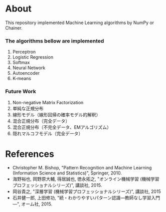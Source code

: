 # About
This repository implemented Machine Learning algorithms by NumPy or Chainer.  

### The algorithms bellow are implemented

1. Perceptron
1. Logistic Regression
1. Softmax
1. Neural Network
1. Autoencoder
1. K-means

### Future Work

1. Non-negative Matrix Factorization
1. 単純な正規分布
1. 線形モデル（線形回帰の確率モデル的解釈）
1. 混合正規分布（完全データ）
1. 混合正規分布（不完全データ、EMアルゴリズム）
1. 隠れマルコフモデル（完全データ）

# References

* Christopher M. Bishop, "Pattern Recognition and Machine Learning (Information Science and Statistics)", Springer, 2010.
* 海野裕也, 岡野原大輔, 得居誠也, 徳永拓之, "オンライン機械学習
(機械学習プロフェッショナルシリーズ)", 講談社, 2015.
* 岡谷貴之, "深層学習 (機械学習プロフェッショナルシリーズ)", 講談社, 2015
* 石井健一郎, 上田修功, "続・わかりやすいパターン認識―教師なし学習入門―", オーム社, 2015.
